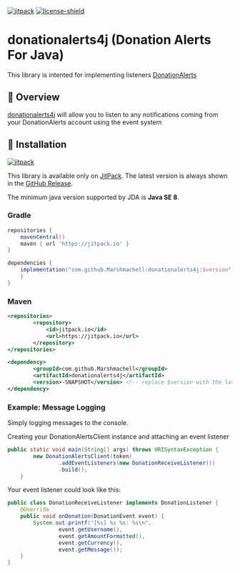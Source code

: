 [jitpack]: https://img.shields.io/badge/Snapshots-JitPack?logo=jitpack
[license]: https://github.com/Marshmachell/donationalerts4j/blob/master/LICENSE
[license-shield]: https://img.shields.io/badge/License-Apache%202.0-white.svg
[donation-alerts]: https://www.donationalerts.com/
[self]: https://github.com/Marshmachell/donationalerts4j/

[![jitpack][]](https://jitpack.io/#Marshmachell/donationalerts4j)
[![license-shield][]][license]

# donationalerts4j (Donation Alerts For Java)

This library is intented for implementing listeners [DonationAlerts][donation-alerts]

## 📖 Overview

[donationalerts4j][self] will allow you to listen to any notifications coming from your DonationAlerts account using the event system

## 🔬 Installation

[![jitpack][]](https://jitpack.io/#Marshmachell/donationalerts4j)

This library is available only on [JitPack](https://jitpack.io). The latest version is always shown in the [GitHub Release](https://github.com/Marshmachell/donationalerts4j/releases/last).

The minimum java version supported by JDA is **Java SE 8**.

### Gradle

```gradle
repositories {
    mavenCentral()
    maven { url 'https://jitpack.io' }
}

dependencies {
    implementation("com.github.Marshmachell:donationalerts4j:$version") { // replace $version with the latest version
    }
}
```

### Maven

```xml
<repositories>
		<repository>
		    <id>jitpack.io</id>
		    <url>https://jitpack.io</url>
		</repository>
</repositories>

<dependency>
	    <groupId>com.github.Marshmachell</groupId>
	    <artifactId>donationalerts4j</artifactId>
	    <version>-SNAPSHOT</version> <!-- replace $version with the latest version -->
</dependency>
```

### Example: Message Logging

Simply logging messages to the console.

Creating your DonationAlertsClient instance and attaching an event listener

```java
public static void main(String[] args) throws URISyntaxException {
        new DonationAlertsClient(token)
                .addEventListeners(new DonationReceiveListener())
                .build();
    }
```

Your event listener could look like this:

```java
public class DonationReceiveListener implements DonationListener {
    @Override
    public void onDonation(DonationEvent event) {
        System.out.printf("[%s] %s %s: %s\n",
                event.getUsername(),
                event.getAmountFormatted(),
                event.getCurrency(),
                event.getMessage());
    }
}
```